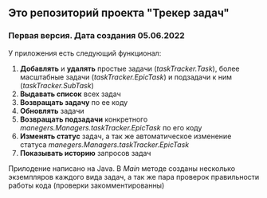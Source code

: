 ## Это репозиторий проекта "Трекер задач"  
### Первая версия. Дата создания 05.06.2022

У приложения есть следующий функционал:

1. **Добавлять** и **удалять** простые задачи (*taskTracker.Task*), более масштабные задачи (*taskTracker.EpicTask*) и подзадачи к ним (*taskTracker.SubTask*)
2. **Выдавать список** всех задач
3. **Возвращать задачу** по ее коду
4. **Обновлять** задачи
5. **Возвращать подзадачи** конкретного *manegers.Managers.taskTracker.EpicTask* по его коду
6. **Изменять статус** задач, а так же автоматическое изменение статуса *manegers.Managers.taskTracker.EpicTask*
7. **Показывать историю** запросов задач

Прилодение написано на Java.
В *Main* методе созданы несколько экземпляров каждого вида задач, а так же пара проверок правильности работы кода (проверки закомментированны)

